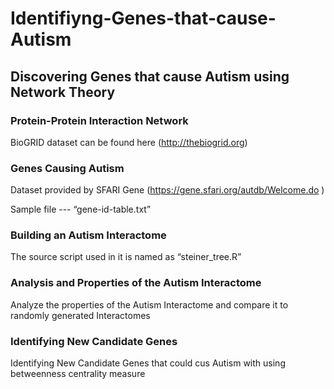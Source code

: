 # Identifiyng-Genes-that-cause-Autism
## Discovering Genes that cause Autism using Network Theory


### Protein-Protein Interaction Network

BioGRID dataset can be found here (http://thebiogrid.org)


###  Genes Causing Autism

Dataset provided by SFARI Gene (https://gene.sfari.org/autdb/Welcome.do )

Sample file --- “gene-id-table.txt”

###  Building an Autism Interactome

The source script used in it is named as “steiner_tree.R”

### Analysis and Properties of the Autism Interactome

Analyze the properties of the Autism Interactome and compare it to randomly generated
Interactomes

### Identifying New Candidate Genes

Identifying New Candidate Genes that could cus Autism with using betweenness centrality measure

